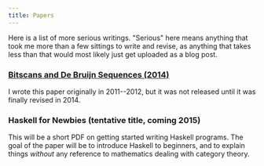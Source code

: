 ```yaml
---
title: Papers
---
```


Here is a list of more serious writings.
"Serious" here means anything that took me more than a few sittings to write and revise, as anything that takes less than that would most likely just get uploaded as a blog post.

### [Bitscans and De Bruijn Sequences (2014)](http://linusarver.com/upload/grid/file/attachment/fyle/549e65206c30005598000000/debruijn-sequence-tutorial.pdf)

I wrote this paper originally in 2011--2012, but it was not released until it was finally revised in 2014.


### Haskell for Newbies (tentative title, coming 2015)

This will be a short PDF on getting started writing Haskell programs.
The goal of the paper will be to introduce Haskell to beginners, and to explain things *without* any reference to mathematics dealing with category theory.
